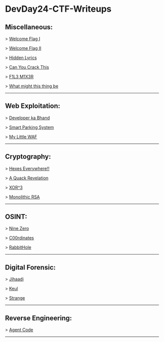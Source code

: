 # DevDay24-CTF-Writeups

## Miscellaneous:
\> [Welcome Flag I](https://github.com/0xZainRaza/DevDay24-CTF-Writeups/blob/main/Miscellaneous/Welcome%20Flag%20I/Readme.md)

\> [Welcome Flag II](https://github.com/0xZainRaza/DevDay24-CTF-Writeups/blob/main/Miscellaneous/Welcome%20Flag%20II/Readme.md)

\> [Hidden Lyrics](https://github.com/0xZainRaza/DevDay24-CTF-Writeups/blob/main/Miscellaneous/hidden_lyrics/Readme.md)

\> [Can You Crack This](https://github.com/0xZainRaza/DevDay24-CTF-Writeups/blob/main/Miscellaneous/Can%20You%20Crack%20This/Readme.md)

\> [F1L3 M1X3R](https://github.com/0xZainRaza/DevDay24-CTF-Writeups/blob/main/Miscellaneous/F1L3%20M1X3R/Readme.md)

\> [What might this thing be](https://github.com/0xZainRaza/DevDay24-CTF-Writeups/blob/main/Miscellaneous/What%20might%20this%20thing%20be/Readme.md)


---------------------------------------------

## Web Exploitation:
\> [Developer ka Bhand](https://github.com/0xZainRaza/DevDay24-CTF-Writeups/blob/main/Web%20Expliotation/Developer%20ka%20Bhand/Readme.md)

\> [Smart Parking System](https://github.com/0xZainRaza/DevDay24-CTF-Writeups/blob/main/Web%20Expliotation/Smart%20Parking%20System/Readme.md)

\> [My Little WAF](https://github.com/0xZainRaza/DevDay24-CTF-Writeups/blob/main/Web%20Expliotation/My%20Little%20WAF/Readme.md)

---------------------------------------------
## Cryptography:
\> [Hexes Everywhere!!](https://github.com/0xZainRaza/DevDay24-CTF-Writeups/blob/main/Cryptography/Hexes%20Everywhere.md)

\> [A Quack Revelation](https://github.com/0xZainRaza/DevDay24-CTF-Writeups/blob/main/Cryptography/a_quacky_revelation.md)

\> [XOR^3](https://github.com/0xZainRaza/DevDay24-CTF-Writeups/blob/main/Cryptography/XOR%5E3/Readme.md)

\> [Monolithic RSA](https://github.com/0xZainRaza/DevDay24-CTF-Writeups/blob/main/Cryptography/Monolithic%20RSA/Readme.md)


---------------------------------------------

## OSINT:
\> [Nine Zero](https://github.com/0xZainRaza/DevDay24-CTF-Writeups/blob/main/OSINT/Nine%20Zero/Readme.md)

\> [C00rdinates](https://github.com/0xZainRaza/DevDay24-CTF-Writeups/blob/main/OSINT/Challenge%202/Readme.md)

\> [RabbitHole](https://github.com/0xZainRaza/DevDay24-CTF-Writeups/blob/main/OSINT/Challenge%203/Readme.md)


---------------------------------------------

## Digital Forensic:
\> [Jihaadi](https://github.com/0xZainRaza/DevDay24-CTF-Writeups/blob/main/Digital%20Forensics/Jihaadi/readme.md)

\> [Keul](https://github.com/0xZainRaza/DevDay24-CTF-Writeups/blob/main/Digital%20Forensics/Keul/readme.md)

\> [Strange](https://github.com/0xZainRaza/DevDay24-CTF-Writeups/blob/main/Digital%20Forensics/Strange/readme.md)


---------------------------------------------

## Reverse Engineering:

\> [Agent Code](https://github.com/0xZainRaza/DevDay24-CTF-Writeups/blob/main/Reverse%20Engineering/Agent%20Code/Readme.md)


---------------------------------------------


